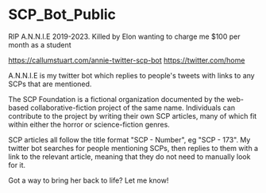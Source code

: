 # SCP_Bot_Public
RIP A.N.N.I.E 2019-2023. Killed by Elon wanting to charge me $100 per month as a student

https://callumstuart.com/annie-twitter-scp-bot
https://twitter.com/home




A.N.N.I.E is my twitter bot which replies to people's tweets with links to any SCPs that are mentioned.

The SCP Foundation is a fictional organization documented by the web-based collaborative-fiction project of the same name. Individuals can contribute to the project by writing their own SCP articles, many of which fit within either the horror or science-fiction genres.

SCP articles all follow the title format "SCP - Number", eg "SCP - 173". My twitter bot searches for people mentioning SCPs, then replies to them with a link to the relevant article, meaning that they do not need to manually look for it.

Got a way to bring her back to life? Let me know!
